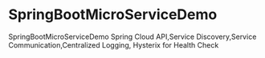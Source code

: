 # SpringBootMicroServiceDemo
SpringBootMicroServiceDemo Spring Cloud API,Service Discovery,Service Communication,Centralized Logging, Hysterix for Health Check
